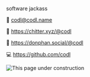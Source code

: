 software jackass

📧 <codl@codl.name>

💬 <https://chitter.xyz/@codl>

🎨 <https://donphan.social/@codl>

💻 <https://github.com/codl>

![This page under construction](/static/construction.gif)
